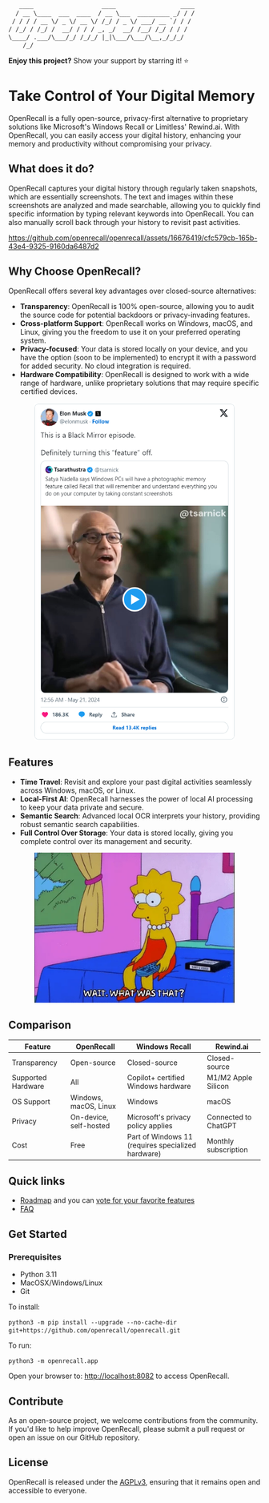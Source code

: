 ```
   ____                   ____                  ____   
  / __ \____  ___  ____  / __ \___  _________ _/ / /   
 / / / / __ \/ _ \/ __ \/ /_/ / _ \/ ___/ __ `/ / /    
/ /_/ / /_/ /  __/ / / / _, _/  __/ /__/ /_/ / / /     
\____/ .___/\___/_/ /_/_/ |_|\___/\___/\__,_/_/_/      
    /_/                                                                                                                         
```
**Enjoy this project?** Show your support by starring it! ⭐️

# Take Control of Your Digital Memory

OpenRecall is a fully open-source, privacy-first alternative to proprietary solutions like Microsoft's Windows Recall or Limitless' Rewind.ai. With OpenRecall, you can easily access your digital history, enhancing your memory and productivity without compromising your privacy.

## What does it do?

OpenRecall captures your digital history through regularly taken snapshots, which are essentially screenshots. The text and images within these screenshots are analyzed and made searchable, allowing you to quickly find specific information by typing relevant keywords into OpenRecall. You can also manually scroll back through your history to revisit past activities.

https://github.com/openrecall/openrecall/assets/16676419/cfc579cb-165b-43e4-9325-9160da6487d2

## Why Choose OpenRecall?

OpenRecall offers several key advantages over closed-source alternatives:

- **Transparency**: OpenRecall is 100% open-source, allowing you to audit the source code for potential backdoors or privacy-invading features.
- **Cross-platform Support**: OpenRecall works on Windows, macOS, and Linux, giving you the freedom to use it on your preferred operating system.
- **Privacy-focused**: Your data is stored locally on your device, and you have the option (soon to be implemented) to encrypt it with a password for added security. No cloud integration is required. 
- **Hardware Compatibility**: OpenRecall is designed to work with a wide range of hardware, unlike proprietary solutions that may require specific certified devices.

<p align="center">
  <a href="https://twitter.com/elonmusk/status/1792690964672450971" target="_blank">
    <img src="images/black_mirror.png" alt="Elon Musk Tweet" width="400">
  </a>
</p>

## Features

- **Time Travel**: Revisit and explore your past digital activities seamlessly across Windows, macOS, or Linux.
- **Local-First AI**: OpenRecall harnesses the power of local AI processing to keep your data private and secure.
- **Semantic Search**: Advanced local OCR interprets your history, providing robust semantic search capabilities.
- **Full Control Over Storage**: Your data is stored locally, giving you complete control over its management and security.

<p align="center">
  <img src="images/lisa_rewind.webp" alt="Lisa Rewind" width="400">
</p>


## Comparison



| Feature          | OpenRecall                    | Windows Recall                                  | Rewind.ai                              |
|------------------|-------------------------------|--------------------------------------------------|----------------------------------------|
| Transparency     | Open-source                   | Closed-source                                    | Closed-source                          |
| Supported Hardware | All                         | Copilot+ certified Windows hardware              | M1/M2 Apple Silicon                    |
| OS Support       | Windows, macOS, Linux         | Windows                                          | macOS                                  |
| Privacy          | On-device, self-hosted        | Microsoft's privacy policy applies               | Connected to ChatGPT                   |
| Cost             | Free                          | Part of Windows 11 (requires specialized hardware) | Monthly subscription                   |

## Quick links
- [Roadmap](https://github.com/orgs/openrecall/projects/2) and you can [vote for your favorite features](https://github.com/openrecall/openrecall/discussions/9#discussion-6775473)
- [FAQ](https://github.com/openrecall/openrecall/wiki/FAQ)

## Get Started

### Prerequisites
- Python 3.11
- MacOSX/Windows/Linux
- Git

To install:
```
python3 -m pip install --upgrade --no-cache-dir git+https://github.com/openrecall/openrecall.git
```

To run:
```
python3 -m openrecall.app
```
Open your browser to:
[http://localhost:8082](http://localhost:8082) to access OpenRecall.

## Contribute

As an open-source project, we welcome contributions from the community. If you'd like to help improve OpenRecall, please submit a pull request or open an issue on our GitHub repository.

## License

OpenRecall is released under the [AGPLv3](https://opensource.org/licenses/AGPL-3.0), ensuring that it remains open and accessible to everyone.
